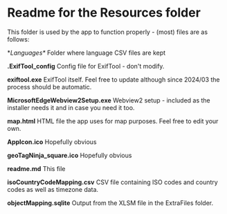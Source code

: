 # Readme for the Resources folder

This folder is used by the app to function properly - (most) files are as follows:

**Languages\**
Folder where language CSV files are kept

**.ExifTool_config**
Config file for ExifTool - don't modify.

**exiftool.exe**
ExifTool itself. Feel free to update although since 2024/03 the process should be automatic.

**MicrosoftEdgeWebview2Setup.exe**
Webview2 setup - included as the installer needs it and in case you need it too.

**map.html**
HTML file the app uses for map purposes. Feel free to edit your own.

**AppIcon.ico**
Hopefully obvious

**geoTagNinja_square.ico**
Hopefully obvious

**readme.md**
This file

**isoCountryCodeMapping.csv**
CSV file containing ISO codes and country codes as well as timezone data.

**objectMapping.sqlite**
Output from the XLSM file in the ExtraFiles folder.